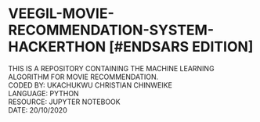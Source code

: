 # VEEGIL-MOVIE-RECOMMENDATION-SYSTEM-HACKERTHON [#ENDSARS EDITION]
THIS IS A REPOSITORY CONTAINING THE MACHINE LEARNING ALGORITHM FOR MOVIE RECOMMENDATION.<br>
CODED BY: UKACHUKWU CHRISTIAN CHINWEIKE<br>
LANGUAGE: PYTHON<br>
RESOURCE: JUPYTER NOTEBOOK<br>
DATE: 20/10/2020
